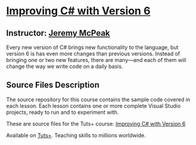 # [Improving C\# with Version 6][published url]
## Instructor: [Jeremy McPeak][instructor url]

Every new version of C# brings new functionality to the language, but version 6 is has even more changes than previous versions. Instead of bringing one or two new features, there are many—and each of them will change the way we write code on a daily basis.

## Source Files Description
The source repository for this course contains the sample code covered in each lesson. Each lesson contains one or more complete Visual Studio projects, ready to run and to experiment with.


These are source files for the Tuts+ course: [Improving C\# with Version 6][published url]

Available on [Tuts+](https://tutsplus.com). Teaching skills to millions worldwide.

[published url]: https://code.tutsplus.com/courses/
[instructor url]: https://tutsplus.com/authors/jeremy-mcpeak
